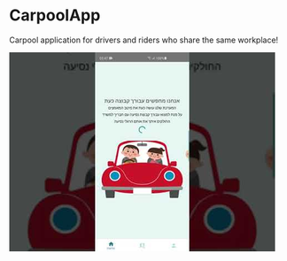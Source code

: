 # CarpoolApp
Carpool application for drivers and riders who share the same workplace!

[![Alt text for your video](https://github.com/NaamaDayan/CarpoolApp/blob/main/screenshot.jpg)](https://www.youtube.com/watch?v=4f0ei5UCKWQ&ab_channel=NaamaDayan)



